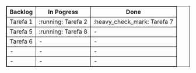 <!---
Emoticons control
:heavy_check_mark:
:heavy_exclamation_mark:
:red_circle:
:x:
:running:
-->
<style>
table,tr,td,th{
  border: 1px solid black;
}
</style>
<table>
    <tr id="header">
        <th>
            Backlog
        </th>
        <th>
            In Pogress
        </th>
        <th>
            Done
        </th>
    </tr>
    <tr id="linha">
        <td id="backlog">Tarefa 1</td>
        <td id="progress">:running: Tarefa 2</td>
        <td id="done">:heavy_check_mark: Tarefa 7</td>
    </tr>
    <tr id="linha">
        <td id="backlog">Tarefa 5</td>
        <td id="progress">:running: Tarefa 8</td>
        <td id="done">-</td>
    </tr>
    <tr id="linha">
        <td id="backlog">Tarefa 6</td>
        <td id="progress">-</td>
        <td id="done">-</td>
    </tr>
    <tr id="linha">
        <td id="backlog">-</td>
        <td id="progress">-</td>
        <td id="done">-</td>
    </tr>
    <tr id="linha">
        <td id="backlog">-</td>
        <td id="progress">-</td>
        <td id="done">-</td>
    </tr>
</table>
